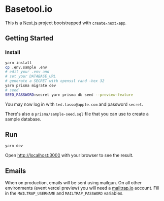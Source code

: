 # Basetool.io

This is a [Next.js](https://nextjs.org/) project bootstrapped with [`create-next-app`](https://github.com/vercel/next.js/tree/canary/packages/create-next-app).

## Getting Started

### Install

```bash
yarn install
cp .env.sample .env
# edit your .env and
# set your DATABASE_URL
# generate a SECRET with openssl rand -hex 32
yarn prisma migrate dev
# seed
SEED_PASSWORD=secret yarn prisma db seed --preview-feature
```

You may now log in with `ted.lasso@apple.com` and password `secret`.

There's also a `prisma/sample-seed.sql` file that you can use to create a sample database.

## Run

```bash
yarn dev
```

Open [http://localhost:3000](http://localhost:3000) with your browser to see the result.

## Emails

When on production, emails will be sent using mailgun. On all other environments (event vercel preview) you will need a [mailtrap.io](https://mailtra.io) account. Fill in the `MAILTRAP_USERNAME` and `MAILTRAP_PASSWORD` variables.
